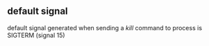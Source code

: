 ## default signal
default signal generated when sending a *kill* command to process is SIGTERM (signal 15)
